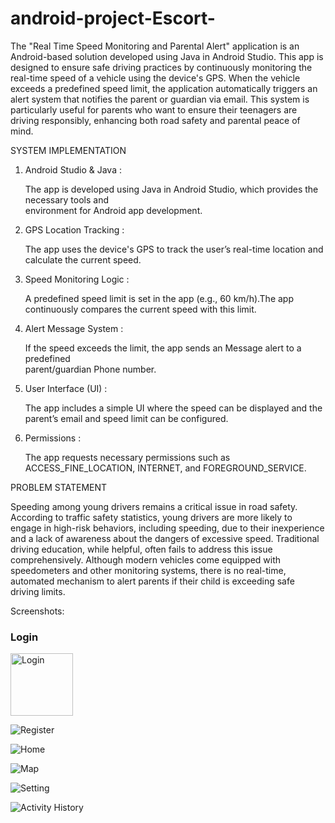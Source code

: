 # android-project-Escort-


The "Real Time Speed Monitoring and Parental Alert" application is an Android-based solution developed using Java in Android Studio. This app is designed to ensure safe driving practices by continuously monitoring the real-time speed of a vehicle using the device's GPS. When the vehicle exceeds a predefined speed limit, the application automatically triggers an alert system that notifies the parent or guardian via email. This system is particularly useful for parents who want to ensure their teenagers are driving responsibly, enhancing both road safety and parental peace of mind.

SYSTEM IMPLEMENTATION

1. Android Studio & Java :

    The app is developed using Java in Android Studio, which provides the necessary tools and  
    environment for Android app development.

2. GPS Location Tracking :

    The app uses the device's GPS to track the user’s real-time location and calculate the current 
    speed.

3. Speed Monitoring Logic :

    A predefined speed limit is set in the app (e.g., 60 km/h).The app continuously compares the 
    current speed with this limit.
   
5. Alert Message System :

    If the speed exceeds the limit, the app sends an Message alert to a predefined  
    parent/guardian Phone number.

6. User Interface (UI) :

    The app includes a simple UI where the speed can be displayed and the parent’s email and 
    speed limit can be configured.

7. Permissions :

    The app requests necessary permissions such as ACCESS_FINE_LOCATION, INTERNET, 
    and FOREGROUND_SERVICE.
   
PROBLEM STATEMENT

Speeding among young drivers remains a critical issue in road safety. According to traffic safety statistics, young drivers are more likely to engage in high-risk behaviors, including speeding, due to their inexperience and a lack of awareness about the dangers of excessive speed. Traditional driving education, while helpful, often fails to address this issue comprehensively. Although modern vehicles come equipped with speedometers and other monitoring systems, there is no real-time, automated mechanism to alert parents if their child is exceeding safe driving limits. 

Screenshots:
<h3>Login </h3>
<img src="https://github.com/Asaraf-dev/android-project-Escort-/blob/main/assets/Login_page.jpg" alt="Login" width="100"/>

![Register](https://github.com/Asaraf-dev/android-project-Escort-/blob/main/assets/Register_page.jpg)

![Home](https://github.com/Asaraf-dev/android-project-Escort-/blob/main/assets/Home_page.jpg)

![Map](https://github.com/Asaraf-dev/android-project-Escort-/blob/main/assets/Map_page.jpg)

![Setting](https://github.com/Asaraf-dev/android-project-Escort-/blob/main/assets/Settings_page.jpg)

![Activity History](https://github.com/Asaraf-dev/android-project-Escort-/blob/main/assets/Activity%20History.jpg)









